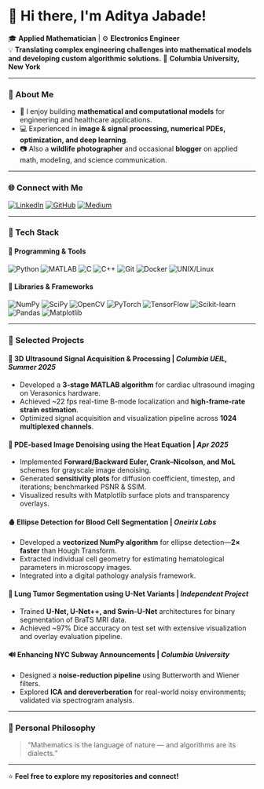 # 👋 Hi there, I'm Aditya Jabade!

🎓 **Applied Mathematician** | ⚙️ **Electronics Engineer**  
💡 **Translating complex engineering challenges into mathematical models and developing custom algorithmic solutions.** 
📍 **Columbia University, New York**  

---

### 🧠 About Me
- 🔬 I enjoy building **mathematical and computational models** for engineering and healthcare applications.  
- 💻 Experienced in **image & signal processing, numerical PDEs, optimization, and deep learning**.  
- 📷 Also a **wildlife photographer** and occasional **blogger** on applied math, modeling, and science communication.

---

### 🌐 Connect with Me
[![LinkedIn](https://img.shields.io/badge/LinkedIn-Aditya_Jabade-blue?style=flat-square&logo=linkedin)](https://www.linkedin.com/in/aditya-jabade/)
[![GitHub](https://img.shields.io/badge/GitHub-Aditya--dev5-black?style=flat-square&logo=github)](https://github.com/Aditya-dev5)
[![Medium](https://img.shields.io/badge/Medium-@aditya--jabade-12100E?style=flat-square&logo=medium)](https://medium.com/@aditya-jabade)

---

### 🧰 Tech Stack

#### 🧮 Programming & Tools
![Python](https://img.shields.io/badge/Python-3776AB?style=flat-square&logo=python&logoColor=white)
![MATLAB](https://img.shields.io/badge/MATLAB-0076A8?style=flat-square&logo=mathworks&logoColor=white)
![C](https://img.shields.io/badge/C-00599C?style=flat-square&logo=c&logoColor=white)
![C++](https://img.shields.io/badge/C++-00427E?style=flat-square&logo=cplusplus&logoColor=white)
![Git](https://img.shields.io/badge/Git-F05032?style=flat-square&logo=git&logoColor=white)
![Docker](https://img.shields.io/badge/Docker-2496ED?style=flat-square&logo=docker&logoColor=white)
![UNIX/Linux](https://img.shields.io/badge/Linux-FCC624?style=flat-square&logo=linux&logoColor=black)

#### 🧠 Libraries & Frameworks
![NumPy](https://img.shields.io/badge/NumPy-013243?style=flat-square&logo=numpy&logoColor=white)
![SciPy](https://img.shields.io/badge/SciPy-8CAAE6?style=flat-square&logo=scipy&logoColor=white)
![OpenCV](https://img.shields.io/badge/OpenCV-5C3EE8?style=flat-square&logo=opencv&logoColor=white)
![PyTorch](https://img.shields.io/badge/PyTorch-EE4C2C?style=flat-square&logo=pytorch&logoColor=white)
![TensorFlow](https://img.shields.io/badge/TensorFlow-FF6F00?style=flat-square&logo=tensorflow&logoColor=white)
![Scikit-learn](https://img.shields.io/badge/scikit--learn-F7931E?style=flat-square&logo=scikit-learn&logoColor=white)
![Pandas](https://img.shields.io/badge/Pandas-150458?style=flat-square&logo=pandas&logoColor=white)
![Matplotlib](https://img.shields.io/badge/Matplotlib-013243?style=flat-square&logo=plotly&logoColor=white)

---

### 🚀 Selected Projects

#### 🧩 **3D Ultrasound Signal Acquisition & Processing** | *Columbia UEIL, Summer 2025*  
- Developed a **3-stage MATLAB algorithm** for cardiac ultrasound imaging on Verasonics hardware.  
- Achieved ~22 fps real-time B-mode localization and **high-frame-rate strain estimation**.  
- Optimized signal acquisition and visualization pipeline across **1024 multiplexed channels**.

#### 🔬 **PDE-based Image Denoising using the Heat Equation** | *Apr 2025*  
- Implemented **Forward/Backward Euler, Crank–Nicolson, and MoL** schemes for grayscale image denoising.  
- Generated **sensitivity plots** for diffusion coefficient, timestep, and iterations; benchmarked PSNR & SSIM.  
- Visualized results with Matplotlib surface plots and transparency overlays.

#### 🩸 **Ellipse Detection for Blood Cell Segmentation** | *Oneirix Labs*  
- Developed a **vectorized NumPy algorithm** for ellipse detection—**2× faster** than Hough Transform.  
- Extracted individual cell geometry for estimating hematological parameters in microscopy images.  
- Integrated into a digital pathology analysis framework.

#### 🧠 **Lung Tumor Segmentation using U-Net Variants** | *Independent Project*  
- Trained **U-Net, U-Net++, and Swin-U-Net** architectures for binary segmentation of BraTS MRI data.  
- Achieved ~97% Dice accuracy on test set with extensive visualization and overlay evaluation pipeline.  

#### 🔊 **Enhancing NYC Subway Announcements** | *Columbia University*  
- Designed a **noise-reduction pipeline** using Butterworth and Wiener filters.  
- Explored **ICA and dereverberation** for real-world noisy environments; validated via spectrogram analysis.

---

### 🌟 Personal Philosophy
> “Mathematics is the language of nature — and algorithms are its dialects.”

---

⭐ **Feel free to explore my repositories and connect!**
